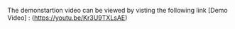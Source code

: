 The demonstartion video can be viewed by visting the following link [Demo Video] :
(https://youtu.be/Kr3U9TXLsAE)
